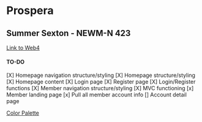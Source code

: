 # Prospera

## Summer Sexton - NEWM-N 423

[Link to Web4](https://in-info-web4.informatics.iupui.edu/~sarsexto/N423/prospera/)

#### TO-DO

[X] Homepage navigation structure/styling
[X] Homepage structure/styling
[X] Homepage content
[X] Login page
[X] Register page
[X] Login/Register functions
[X] Member navigation structure/styling
[X] MVC functioning
[x] Member landing page
[x] Pull all member account info
[] Account detail page

[Color Palette](https://coolors.co/0e34a0-041f6b-b4c6f8-6a041d-fb5607)
